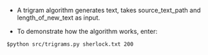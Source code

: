 * A trigram algorithm generates text, takes source_text_path and length_of_new_text as input.

* To demonstrate how the algorithm works, enter:
```
$python src/trigrams.py sherlock.txt 200
```

